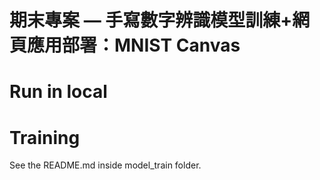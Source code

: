 # 期末專案 — 手寫數字辨識模型訓練+網頁應用部署：MNIST Canvas
# Run in local
# Training
See the README.md inside model_train folder.
